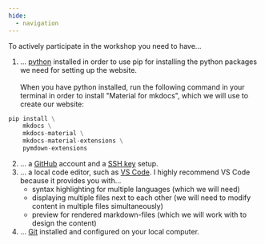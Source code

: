```yaml
---
hide:
  - navigation
---
```


To actively participate in the workshop you need to have...

1. ... [python] installed in order to use pip for installing the python packages we need for setting up the website.<br><br>
When you have python installed, run the following command in your terminal in order to install "Material for mkdocs", which we will use to create our website:
```py linenums="1"
pip install \
    mkdocs \
    mkdocs-material \
    mkdocs-material-extensions \
    pymdown-extensions 
```
2. ... a [GitHub] account and a [SSH key] setup. 
3. ... a local code editor, such as [VS Code]. I highly recommend VS Code because it provides you with... 
    - syntax highlighting for multiple languages (which we will need)
    - displaying multiple files next to each other (we will need to modify content in multiple files simultaneously)
    - preview for rendered markdown-files (which we will work with to design the content)
4. ... [Git] installed and configured on your local computer. 




[python]: https://www.python.org/
[GitHub]: https://github.com/
[SSH key]: https://docs.github.com/en/authentication/connecting-to-github-with-ssh/generating-a-new-ssh-key-and-adding-it-to-the-ssh-agent
[VS Code]: https://code.visualstudio.com/
[Git]: https://git-scm.com/book/en/v2/Getting-Started-Installing-Git
